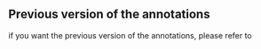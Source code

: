 ## Previous version of the annotations

if you want the previous version of the annotations, please refer to

